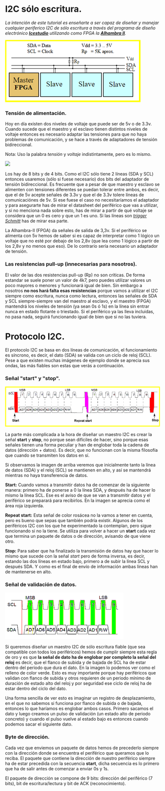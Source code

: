 # I2C sólo escritura.

*La intención de este tutorial es enseñarte a ser capaz de diseñar y manejar cualquier periferico I2C de sólo escritura a través del programa de diseño electrónico [**Icestudio**](https://github.com/FPGAwars/icestudio) utilizando como FPGA la [**Alhambra II**](https://alhambrabits.com/alhambra/).*

![](https://github.com/Democrito/I2C_only_write/blob/master/IMG/croquis_general_i2c.PNG)

### Tensión de alimentación.

Hoy en día existen dos niveles de voltaje que puede ser de 5v o de 3.3v. Cuando sucede que el maestro y el esclavo tienen distintos niveles de voltaje entonces es necesario adaptar las tensiones para que no haya problemas de comunicación, y se hace a través de adaptadores de tensión bidireccional.

Nota: Uso la palabra *tensión* y *voltaje* indistintamente, pero es lo mismo.

![](https://github.com/Democrito/I2C_only_write/blob/master/IMG/adaptador_de_niveles_de_tensi%C3%B3n_33_5.PNG)

Los hay de 8 bits y de 4 bits. Como el I2C sólo tiene 2 líneas (SDA y SCL) entonces usaremos (sólo si fuese necesario) dos bits del adaptador de tensión bidireccional. Es frecuente que a pesar de que maestro y esclavo se alimenten con tensiones diferentes se puedan tolerar entre ambos, es decir, que el de 5v acepte señales de 3.3v y que el de 3.3v tolere líneas de comunicaciónes de 5v. Si ese fuese el caso no necesitaríamos el adaptador y para asegurarte has de mirar el datasheet del periférico que vas a utilizar, y si no menciona nada sobre esto, has de mirar a partir de qué voltaje se considera que un 0 es cero y que un 1 es uno. Si las líneas son [*trigger Schmitt*](https://es.wikipedia.org/wiki/Disparador_Schmitt) has de mirar esa parte.

La Alhambra-II (FPGA) da señales de salida de 3,3v. Si el periférico se alimenta con 5v hemos de saber si es capaz de interpretar como 1 lógico un voltaje que no esté por debajo de los 2,8v (que lea como 1 lógico a partir de los 2,8v y no menos que eso). De lo contrario sería necesario un adaptador de tensión.

### Las resistencias pull-up (innecesarias para nosotros).

El valor de las dos resistencias pull-up (Rp) no son críticas. De forma estandar se suele poner un valor de 4k7, pero puedes utilizar valores un poco mayores o menores y funcionará igual de bien. Sin embargo a nosotros **no nos hará falta esas resistencias** porque vamos a utilizar el I2C siempre como escritura, nunca como lectura, entonces las señales de SDA y SCL siempre-siempre van del maestro al esclavo, y el maestro (FPGA) mantendrá los niveles de tensión (ya sean 0s ó 1s) en la línea sin entrar nunca en estado flotante o triestado. Si el periférico ya las lleva incluidas, no pasa nada, seguirá funcionando igual de bien que si no las tuviera.

# Protocolo I2C.

El protocolo I2C se basa en dos líneas de comunicación, el funcionamiento es síncrono, es decir, el dato (SDA) se valida con un ciclo de reloj (SCL). Pese a que existen muchas imágenes de ejemplo donde se aprecia sus ondas, las más fiables son estas que verás a continuación.

### Señal "start" y "stop".

![](https://github.com/Democrito/I2C_only_write/blob/master/IMG/start_stop.PNG)

La parte más complicada a la hora de diseñar un maestro I2C es crear la señal **start** y **stop**, no porque sean difíciles de hacer, sino porque esas señales tienen una forma peculiar y han de englobar toda la cadena de datos (dirección + datos). Es decir, que no funcionan con la misma filosofía que cuando se transmiten los datos en sí.

Si observamos la imagen de arriba veremos que inicialmente tanto la línea de datos (SDA) y el reloj (SCL) se mantienen en alto, y así se mantendrá mientras no haya transferencia de datos.

**Start:** Cuando vamos a transmitir datos ha de comenzar de la siguiente manera: primero ha de ponerse a 0 la línea SDA, y después ha de hacer lo mismo la línea SCL. Ese es el aviso de que se van a transmitir datos y el periférico se preparará para recibirlos. En la imagen se aprecia como el área roja izquierda.

**Repeat start:** Esta señal de color rosácea no la vamos a tener en cuenta, pero es bueno que sepas que también podría existir. Algunos de los periféricos I2C con los que he experimentado la contemplan, pero sigue funcionando si no la tiene. Se utiliza para volver a hacer un **start** cada vez que termina un paquete de datos o de dirección, avisando de que viene otro.

**Stop:** Para saber que ha finalizado la transmisión de datos hay que hacer lo mismo que sucede con la señal *start* pero de forma inversa, es decir, estando las dos líneas en estado bajo, primero a de subir la línea SCL y después SDA. Y como es el final de envío de información ambas líneas han de mantenerse en alto. 

### Señal de validación de datos.

![](https://github.com/Democrito/I2C_only_write/blob/master/IMG/validacionDelDato.PNG)

Si queremos diseñar un maestro I2C de sólo escritura fiable (que sea compatible con todos los periféricos) hemos de cumplir siempre esta regla de oro y es que **la señal de dato ha de englobar por completo la señal del reloj** es decir, que el flanco de subida y de bajada de SCL ha de estar dentro del periodo que dura el dato. En la imagen lo podemos ver como el relleno de color verde. Esto es muy importante porque hay periféricos que validan con flanco de subida y otros requieren de un periodo mínimo de duración de estado alto del reloj y por seguridad ese ciclo de reloj ha de estar dentro del ciclo del dato.

Una forma sencilla de ver esto es imaginar un registro de desplazamiento, en el que no sabemos si funciona por flanco de subida o de bajada, entonces lo que haríamos es englobar ambos casos. Primero sacamos el dato y luego creamos un pulso de validación (un estado alto de periodo concreto) y cuando el pulso vuelve al estado bajo es entonces cuando podemos sacar el siguiente dato.

### Byte de dirección.

Cada vez que enviemos un paquete de datos hemos de precederlo siempre con la dirección donde se encuentra el periférico que queramos que lo reciba. El paquete que contiene la dirección de nuestro periférico siempre ha de estar precedida con la secuencia **start**, dicha secuencia es lo primero que ha de salir antes de comenzar a enviar 0s y 1s.

El paquete de dirección se compone de 9 bits: dirección del periférico (7 bits), bit de escritura/lectura y bit de ACK (reconocimiento).

